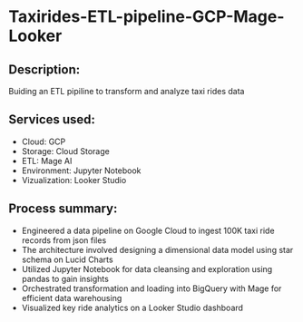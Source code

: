 # Taxirides-ETL-pipeline-GCP-Mage-Looker

## Description: 
Buiding an ETL pipiline to transform and analyze taxi rides data

## Services used:
- Cloud: GCP
- Storage: Cloud Storage
- ETL: Mage AI
- Environment: Jupyter Notebook 
- Vizualization: Looker Studio
  
## Process summary:
- Engineered a data pipeline on Google Cloud to ingest 100K taxi ride records from json files
- The architecture involved designing a dimensional data model using star schema on Lucid Charts
- Utilized Jupyter Notebook for data cleansing and exploration using pandas to gain insights
- Orchestrated transformation and loading into BigQuery with Mage for efficient data warehousing
- Visualized key ride analytics on a Looker Studio dashboard  
    
